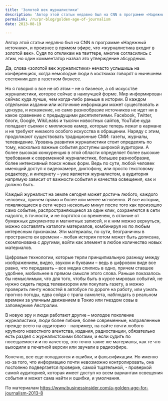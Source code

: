 ```yaml
---
title: 'Золотой век журналистики'
description: 'Автор этой статьи недавно был на CNN в программе «Надежный источник», и произнес в прямом эфире, что «журналистика входит в золотой век». Судя по откликам на твиттере, многие согласились с этим, но один комментатор назвал это утверждение абсурдным.'
permalink: /ru/pr-blog/golden-age-of-journalism
date: 2013-08-19

---
```


Автор этой статьи недавно был на CNN в программе «Надежный источник», и произнес в прямом эфире, что «журналистика входит в золотой век». Судя по откликам на твиттере, многие согласились с этим, но один комментатор назвал это утверждение абсурдным.

Да, слова «золотой век журналистики» нечасто услышишь на конференциях, когда немолодые люди  в костюмах говорят о нынешнем состоянии дел в газетном бизнесе.

Но я говорил о все не об этом – не о бизнесе, а об искусстве журналистики, которое сейчас в наилучшей форме. Мир информирован  сейчас куда лучше, чем когда-либо раньше в истории. В каждом отдельном издании или источнике информации может существовать и цензура, и искажение, но само разнообразие источников не идет ни в какое сравнение с предыдущими десятилетиями. Facebook, Twitter, блоги, Google, WikiLeaks и тысячи новостных сайтов, YouTube куда попадают съемки с миллионов камер, которые теперь лежат в кармане и не требуют никакого особого искусства в обращении. Наряду с этим, продолжают существовать традиционные СМИ: газеты, журналы, телевидение. Уровень развития журналистики стоит определять по тому, насколько важные события доступны широкой аудитории. А более высокая конкуренция в этой области определяет более высокие требования к современной журналистике, большее разнообразие, более интенсивный поиск новых форм. Ведь по сути, любой человек имеющий доступ к видеокамере, диктофону, или просто текстовому редактору, и интернету – уже является журналистом, а аудитория напрямую зависит от важности события и качества освещения, как и должно быть.

Каждый журналист на земле сегодня может достичь любого, каждого человека, причем прямо и более или менее мгновенно. И все истории, появляющиеся в сети через несколько минут после того как произошло само событие, распространяющиеся за один клик, сохраняются в сети надолго, в точности, и не портятся со временем, в отличие от бумажных документов и магнитных записей, и к ним можно вернуться, можно составлять каталоги материалов, комбинируя их по  любым интересным признакам. Эти материалы, по сути, безграничны в пространств еи времени – любая история потом может быть дописана, скомпонована с другими, войти как элемент в любое количество новых материалов.

Цифровые технологии, которые терли принципиальную разницу между изображением, видео, звуком и буквами – ведь в цифровом виде все равно, что передавать – все медиа слились в одно, причем ставшее удобнее, мобильнее в прямом смысле этого слова. Раньше показалось бы немыслимым, что для того, чтобы быть в курсе мировых событий, не нужно сидеть перед телевизором или покупать газету, а можно проверить ленту новостей в автобусе по дороге на работу, или узнать прогноз погоды, едва сойдя с трапа самолета, наблюдать в реальном времени за уличным движением в Токио  или гнездом совы в заповеднике Австралии.

В новую эру и люди работают другие – молодое поколение журналистики, люди более гибкие, более современные, направленные прежде всего на аудиторию – например, на сайте почти любого крупного новостного агентства, издания, радиостанции, обязательно есть раздел с журналистскими блогами, и если судить по посещаемости и по качеству, это точно такие же материалы, как те что выходили в печатной версии или звучали в радиоэфире.

Конечно, все еще попадаются и ошибки, и фальсификации. Но именно из-за того, что информацию почти невозможно контролировать, она постоянно подвергается проверке, самой тщательной, - проверкой самой аудиторией, которая имеет доступ ко всем вариантам освещения события и может сама найти и ошибки, и умолчания.

По материалам <a href="https://www.businessinsider.com/a-golden-age-for-journalism-2013-8">https://www.businessinsider.com/a-golden-age-for-journalism-2013-8</a>

